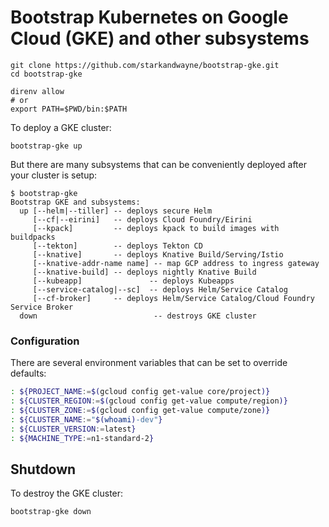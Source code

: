 # Bootstrap Kubernetes on Google Cloud (GKE) and other subsystems

```plain
git clone https://github.com/starkandwayne/bootstrap-gke.git
cd bootstrap-gke

direnv allow
# or
export PATH=$PWD/bin:$PATH
```

To deploy a GKE cluster:

```plain
bootstrap-gke up
```

But there are many subsystems that can be conveniently deployed after your cluster is setup:

```plain
$ bootstrap-gke
Bootstrap GKE and subsystems:
  up [--helm|--tiller] -- deploys secure Helm
     [--cf|--eirini]   -- deploys Cloud Foundry/Eirini
     [--kpack]         -- deploys kpack to build images with buildpacks
     [--tekton]        -- deploys Tekton CD
     [--knative]       -- deploys Knative Build/Serving/Istio
     [--knative-addr-name name] -- map GCP address to ingress gateway
     [--knative-build] -- deploys nightly Knative Build
     [--kubeapp]               -- deploys Kubeapps
     [--service-catalog|--sc]  -- deploys Helm/Service Catalog
     [--cf-broker]     -- deploys Helm/Service Catalog/Cloud Foundry Service Broker
  down                          -- destroys GKE cluster
```

### Configuration

There are several environment variables that can be set to override defaults:

```bash
: ${PROJECT_NAME:=$(gcloud config get-value core/project)}
: ${CLUSTER_REGION:=$(gcloud config get-value compute/region)}
: ${CLUSTER_ZONE:=$(gcloud config get-value compute/zone)}
: ${CLUSTER_NAME:="$(whoami)-dev"}
: ${CLUSTER_VERSION:=latest}
: ${MACHINE_TYPE:=n1-standard-2}
```

## Shutdown

To destroy the GKE cluster:

```plain
bootstrap-gke down
```
